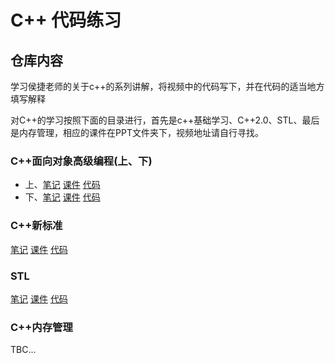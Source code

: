 # C++ 代码练习

## 仓库内容
学习侯捷老师的关于c++的系列讲解，将视频中的代码写下，并在代码的适当地方填写解释

对C++的学习按照下面的目录进行，首先是c++基础学习、C++2.0、STL、最后是内存管理，相应的课件在PPT文件夹下，视频地址请自行寻找。
### C++面向对象高级编程(上、下)

+ 上、[笔记](https://github.com/yangsoon/cpptest/blob/master/cpp-part1/README.md) [课件](https://github.com/yangsoon/cpptest/blob/master/PPT/C%2B%2B%E8%AF%BE%E4%BB%B6_%E9%9D%A2%E5%90%91%E5%AF%B9%E8%B1%A1%E9%AB%98%E7%BA%A7%E7%BC%96%E7%A8%8B(%E4%B8%8A).pdf) [代码](https://github.com/yangsoon/cpptest/tree/master/cpp-part1)
+ 下、[笔记](https://github.com/yangsoon/cpptest/blob/master/cpp-part2/README.md) [课件](https://github.com/yangsoon/cpptest/blob/master/PPT/C%2B%2B%E8%AF%BE%E4%BB%B6_%E9%9D%A2%E5%90%91%E5%AF%B9%E8%B1%A1%E9%AB%98%E7%BA%A7%E7%BC%96%E7%A8%8B(%E4%B8%8B).pdf) [代码](https://github.com/yangsoon/cpptest/tree/master/cpp-part2)

### C++新标准

[笔记](https://github.com/yangsoon/cpptest/blob/master/c%2B%2B11%3A14/README.md) [课件](https://github.com/yangsoon/cpptest/blob/master/PPT/C%2B%2B%E6%96%B0%E6%A0%87%E5%87%86C%2B%2B11_14.pdf) [代码](https://github.com/yangsoon/cpptest/tree/master/c%2B%2B11:14)

### STL

[笔记](https://github.com/yangsoon/cpptest/blob/master/STL/README.md) [课件](https://github.com/yangsoon/cpptest/blob/master/PPT/STL%E6%A0%87%E5%87%86%E5%BA%93%E4%B8%8E%E6%B3%9B%E5%9E%8B%E7%BC%96%E7%A8%8B.pdf) [代码](https://github.com/yangsoon/cpptest/tree/master/STL)

### C++内存管理

TBC...



